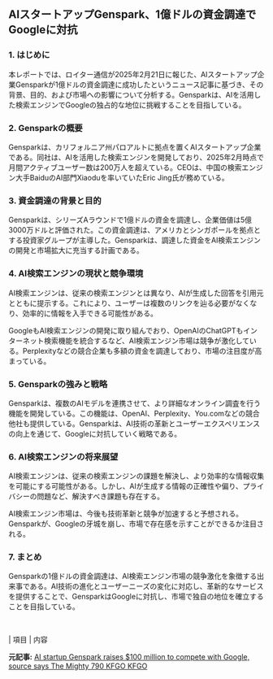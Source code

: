 ## AIスタートアップGenspark、1億ドルの資金調達でGoogleに対抗

### 1. はじめに

本レポートでは、ロイター通信が2025年2月21日に報じた、AIスタートアップ企業Gensparkが1億ドルの資金調達に成功したというニュース記事に基づき、その背景、目的、および市場への影響について分析する。Gensparkは、AIを活用した検索エンジンでGoogleの独占的な地位に挑戦することを目指している。

### 2. Gensparkの概要

Gensparkは、カリフォルニア州パロアルトに拠点を置くAIスタートアップ企業である。同社は、AIを活用した検索エンジンを開発しており、2025年2月時点で月間アクティブユーザー数は200万人を超えている。CEOは、中国の検索エンジン大手BaiduのAI部門Xiaoduを率いていたEric Jing氏が務めている。

### 3. 資金調達の背景と目的

Gensparkは、シリーズAラウンドで1億ドルの資金を調達し、企業価値は5億3000万ドルと評価された。この資金調達は、アメリカとシンガポールを拠点とする投資家グループが主導した。Gensparkは、調達した資金をAI検索エンジンの開発と市場拡大に充当する計画である。

### 4. AI検索エンジンの現状と競争環境

AI検索エンジンは、従来の検索エンジンとは異なり、AIが生成した回答を引用元とともに提示する。これにより、ユーザーは複数のリンクを辿る必要がなくなり、効率的に情報を入手できる可能性がある。

GoogleもAI検索エンジンの開発に取り組んでおり、OpenAIのChatGPTもインターネット検索機能を統合するなど、AI検索エンジン市場は競争が激化している。Perplexityなどの競合企業も多額の資金を調達しており、市場の注目度が高まっている。

### 5. Gensparkの強みと戦略

Gensparkは、複数のAIモデルを連携させて、より詳細なオンライン調査を行う機能を開発している。この機能は、OpenAI、Perplexity、You.comなどの競合他社も提供している。Gensparkは、AI技術の革新とユーザーエクスペリエンスの向上を通じて、Googleに対抗していく戦略である。

### 6. AI検索エンジンの将来展望

AI検索エンジンは、従来の検索エンジンの課題を解決し、より効率的な情報収集を可能にする可能性がある。しかし、AIが生成する情報の正確性や偏り、プライバシーの問題など、解決すべき課題も存在する。

AI検索エンジン市場は、今後も技術革新と競争が加速すると予想される。Gensparkが、Googleの牙城を崩し、市場で存在感を示すことができるか注目される。

### 7. まとめ

Gensparkの1億ドルの資金調達は、AI検索エンジン市場の競争激化を象徴する出来事である。AI技術の進化とユーザーニーズの変化に対応し、革新的なサービスを提供することで、GensparkはGoogleに対抗し、市場で独自の地位を確立することを目指している。

<br>

| 項目 | 内容 

**元記事:** [AI startup Genspark raises $100 million to compete with Google, source says The Mighty 790 KFGO KFGO](https://kfgo.com/2025/02/21/ai-startup-genspark-raises-100-million-to-compete-with-google-source-says/)
